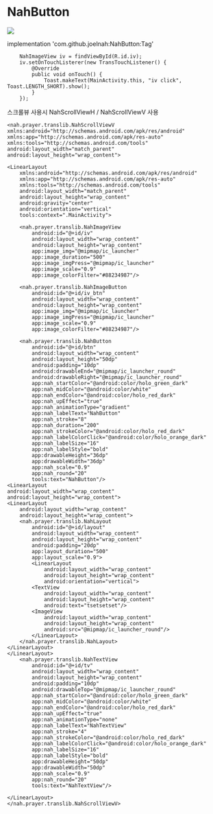 # NahButton
[![](https://jitpack.io/v/joelnah/NahButton.svg)](https://jitpack.io/#joelnah/NahButton)



implementation 'com.github.joelnah:NahButton:Tag'

        NahImageView iv = findViewById(R.id.iv);
        iv.setOnTouchListerer(new TransTouchListener() {
            @Override
            public void onTouch() {
                Toast.makeText(MainActivity.this, "iv click", Toast.LENGTH_SHORT).show();
            }
        });


스크롤뷰 사용시 NahScrollViewH / NahScrollViewV 사용
    
    <nah.prayer.translib.NahScrollViewV
    xmlns:android="http://schemas.android.com/apk/res/android"
    xmlns:app="http://schemas.android.com/apk/res-auto"
    xmlns:tools="http://schemas.android.com/tools"
    android:layout_width="match_parent"
    android:layout_height="wrap_content">

    <LinearLayout
        xmlns:android="http://schemas.android.com/apk/res/android"
        xmlns:app="http://schemas.android.com/apk/res-auto"
        xmlns:tools="http://schemas.android.com/tools"
        android:layout_width="match_parent"
        android:layout_height="wrap_content"
        android:gravity="center"
        android:orientation="vertical"
        tools:context=".MainActivity">

        <nah.prayer.translib.NahImageView
            android:id="@+id/iv"
            android:layout_width="wrap_content"
            android:layout_height="wrap_content"
            app:image_img="@mipmap/ic_launcher"
            app:image_duration="500"
            app:image_imgPress="@mipmap/ic_launcher"
            app:image_scale="0.9"
            app:image_colorFilter="#88234987"/>

        <nah.prayer.translib.NahImageButton
            android:id="@+id/iv_btn"
            android:layout_width="wrap_content"
            android:layout_height="wrap_content"
            app:image_img="@mipmap/ic_launcher"
            app:image_imgPress="@mipmap/ic_launcher"
            app:image_scale="0.9"
            app:image_colorFilter="#88234987"/>

        <nah.prayer.translib.NahButton
            android:id="@+id/btn"
            android:layout_width="wrap_content"
            android:layout_height="50dp"
            android:padding="10dp"
            android:drawableEnd="@mipmap/ic_launcher_round"
            android:drawableRight="@mipmap/ic_launcher_round"
            app:nah_startColor="@android:color/holo_green_dark"
            app:nah_midColor="@android:color/white"
            app:nah_endColor="@android:color/holo_red_dark"
            app:nah_upEffect="true"
            app:nah_animationType="gradient"
            app:nah_labelText="NahButton"
            app:nah_stroke="8"
            app:nah_duration="200"
            app:nah_strokeColor="@android:color/holo_red_dark"
            app:nah_labelColorClick="@android:color/holo_orange_dark"
            app:nah_labelSize="16"
            app:nah_labelStyle="bold"
            app:drawableHeight="36dp"
            app:drawableWidth="36dp"
            app:nah_scale="0.9"
            app:nah_round="20"
            tools:text="NahButton"/>
    <LinearLayout
    android:layout_width="wrap_content"
    android:layout_height="wrap_content">
    <LinearLayout
        android:layout_width="wrap_content"
        android:layout_height="wrap_content">
        <nah.prayer.translib.NahLayout
            android:id="@+id/layout"
            android:layout_width="wrap_content"
            android:layout_height="wrap_content"
            android:padding="20dp"
            app:layout_duration="500"
            app:layout_scale="0.9">
            <LinearLayout
                android:layout_width="wrap_content"
                android:layout_height="wrap_content"
                android:orientation="vertical">
            <TextView
                android:layout_width="wrap_content"
                android:layout_height="wrap_content"
                android:text="tsetsetset"/>
            <ImageView
                android:layout_width="wrap_content"
                android:layout_height="wrap_content"
                android:src="@mipmap/ic_launcher_round"/>
            </LinearLayout>
        </nah.prayer.translib.NahLayout>
    </LinearLayout>
    </LinearLayout>
        <nah.prayer.translib.NahTextView
            android:id="@+id/tv"
            android:layout_width="wrap_content"
            android:layout_height="wrap_content"
            android:padding="10dp"
            android:drawableTop="@mipmap/ic_launcher_round"
            app:nah_startColor="@android:color/holo_green_dark"
            app:nah_midColor="@android:color/white"
            app:nah_endColor="@android:color/holo_red_dark"
            app:nah_upEffect="true"
            app:nah_animationType="none"
            app:nah_labelText="NahTextView"
            app:nah_stroke="4"
            app:nah_strokeColor="@android:color/holo_red_dark"
            app:nah_labelColorClick="@android:color/holo_orange_dark"
            app:nah_labelSize="16"
            app:nah_labelStyle="bold"
            app:drawableHeight="50dp"
            app:drawableWidth="50dp"
            app:nah_scale="0.9"
            app:nah_round="20"
            tools:text="NahTextView"/>

    </LinearLayout>
    </nah.prayer.translib.NahScrollViewV>
